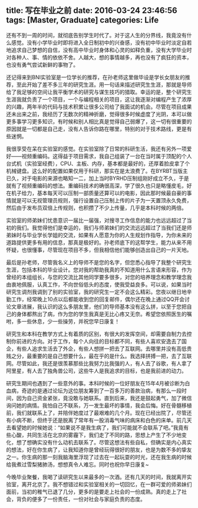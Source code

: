title: 写在毕业之前
date: 2016-03-24 23:46:56
tags: [Master, Graduate]
categories: Life
---

还有不到一周的时间，就彻底告别学生时代了。对于这人生的分界线，我竟没有什么感觉。没有小学毕业时即将进入全日制初中的兴奋感，没有初中毕业时淡定自若地追求自己梦想的自信，没有高中毕业时身体和心灵的如释负重，没有大学毕业时对各种人、事、情的依依不舍。人越大，想的事情越多，再也没有了疯狂的资本，也没有勇气尝试新鲜的事物了。

还记得来到BNI实验室是一位学长的推荐，在孙老师这里做毕设是学长女朋友的推荐，至此开始了差不多三年的研究生涯。用一句话来描述研究生生涯，那就是导师给了我足够的空间让我平衡学术的研究与谋生技巧的猎取。幸运的是，整个研究生生涯我就负责了一个项目，一个与编程相关的项目，这让我逐渐对编程产生了浓厚的兴趣，两年半的代码与技术积累让很多公司给了我面试的机会。尽管在项目成果还未出来之前，我经历了无数次的精神折磨，觉得很多时候虚度了光阴，本可以做更多事学习更多知识，有时候和别人相比真是觉得自己弱爆了，这一切有很重要的原因就是一切都是自己走，没有人告诉你路在哪里，特别的对于技术路线，更是有些迷惘。

我很享受在呆在实验室的感觉。在实验室除了日常的科研生活，我还有另外一项爱好——视频重编码。这得益于项目需求，我自己组装了一台在当时属于顶配的个人台式机（实验室经费），CPU、主板、内存，基本都是最好的，还厚着脸皮拿了个机械键盘。这么好的配置如果仅用于科研，那实在是太浪费了。在BYRBT当版主已久，对于电影的来源也略知一二，加上当时BYRHD压制组刚好成立不久，于是就有了视频重编码的想法。重编码技术的确很高深，学了很久也只是略懂皮毛，好在机子给力，基本每天可以压制一部质量还算可以的电影，因此那时候最自豪的事情就是可以无视管理员规则，强行设置自己压制上传的片子为一天置顶永久免费，然后由于发布员双倍上传规则，也积攒了不少上传量，几乎是本科时候的两倍。

实验室的师弟妹们忧患意识一届比一届强，对搜寻工作信息的能力也远远超过了当初的我们。我觉得他们是幸运的，我们与师弟妹们的交流远远超过了当我们还是师弟妹时与毕业学长学姐的交流，如果有人愿意为你的人生规划作指导，为你未来的道路提供更多有用的信息，那真是极好的。孙老师底下的这帮学生，能力从来不用怀疑，也很懂事，尽管现在项目不多，但我相信他们能够创造出自己的一片天地。

最后是孙老师，尽管我名义上的导师不是您的名字，但您悉心指导了我整个研究生生涯，包括本科的毕业设计。您对我的帮助我真的不知道用什么言语来形容，作为曾经的本组组长，与您的交流比其他同学要多很多，对您的培养理念和教学理念我由衷地佩服，认真工作，不向世俗低头的态度，使我受益良多。可以说，如果当时研究生调剂我调到了别的实验室，我的研究生一定不会这么精彩。您夜以继日地辛勤工作，经常晚上10点以后都能收到您的回复邮件，偶尔还在晚上通过QQ开会讨论文章进展，我认识的这么多朋友里，他们的导师基本没有这么拼，以至于您把自己的身体都熬出了病，作为您的学生我真是无比心疼又无奈。希望您依照医生的嘱咐，多一些休息，少一些操劳，并祝您早日康复！

研究生和本科在教学方式上有着质的区别，有很大的发挥空间，却需要自制力去控制你前进的方向。对于工作，每个人向往的目标都不同，有些人喜欢安逸去了国企，有些人追求生活去了外企，有些人想拼一把去了互联网。去哪里并没有高低贵贱之分，最重要的是自己想要什么，最在乎的是什么。我选择拼搏一把，去了互联网。尽管如此，我还是很羡慕那些比我努力比我强的人，有人去了谷歌，有人拿了阿里星，有人去了独角兽公司，这些牛人是我追求的目标，也是我前进的动力。

研究生期间也遇到了一些意外的事。本科时候的一位好朋友在15年4月被诊断为白血病，奇迹的是通过论坛为这位朋友筹到了一百多万的善款治病，有那么一段时间，因为自己资金紧张，竟没敢与她联系。直到后来，我还是鼓起勇气，加了微信询问她的病情。我怕自己不联系，万一发生最坏的事情，我会后悔。好在骨髓移植前，我们就联系上了，并陪伴她度过了最艰难的几个月。现在已经出院了，尽管还有小病不断，但终于还是脱离了常年有一股消毒气味的病床和白色的床单。前几天去看望她的时候她说：“如果说不是我生病了，我们可能就不会联系了吧。”我竟有些心酸，共同生活在北京的雾霾下，我们走了不同的路，思想上产生了不少地变化，想了想确实没有什么动机去联系了。尽管这想法有些自私，但确实是内心真实的想法，好在你生病了，让我知道你是曾经玩得很好的朋友，也是为数不多的挚友之一。你生病的那一刻我脑海里浮现了过去在一起玩耍的时光，还在我生病的时候给我煮过雪梨猪肺汤，想想真令人难忘。同时也祝你早日康复~

今晚毕业聚餐，我喝了读研究生以来最多的一次酒。还有几天的时间，我就离开实验室，离开北京了。我不想错过和实验室相关的一切回忆，在一群可爱的师弟妹们面前，当初的稚气已退了几分，更多的是要走上社会的一份成熟。真的走上了社会，背负的便多了一份责任，一份对社会与家庭负责的态度。